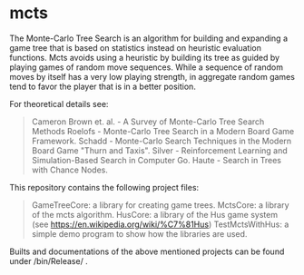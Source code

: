 # mcts
The Monte-Carlo Tree Search is an algorithm for building and expanding a game tree that is based on statistics instead on heuristic evaluation functions. Mcts avoids using a heuristic by building its tree as guided by playing games of random move sequences. While a sequence of random moves by itself has a very low playing strength, in aggregate random games tend to favor the player that is in a better position.

For theoretical details see:

> Cameron Brown et. al. - A Survey of Monte-Carlo Tree Search Methods
> Roelofs - Monte-Carlo Tree Search in a Modern Board Game Framework.
> Schadd - Monte-Carlo Search Techniques in the Modern Board Game "Thurn and Taxis".
> Silver - Reinforcement Learning and Simulation-Based Search in Computer Go.
> Haute - Search in Trees with Chance Nodes.


This repository contains the following project files:

> GameTreeCore:		a library for creating game trees. 
> MctsCore: 		a library of the mcts algorithm. 
> HusCore: 		a library of the Hus game system 
			(see https://en.wikipedia.org/wiki/%C7%81Hus)
> TestMctsWithHus: 	a simple demo program to show how the libraries are used.

Builts and documentations of the above mentioned projects can be found under /bin/Release/ .
